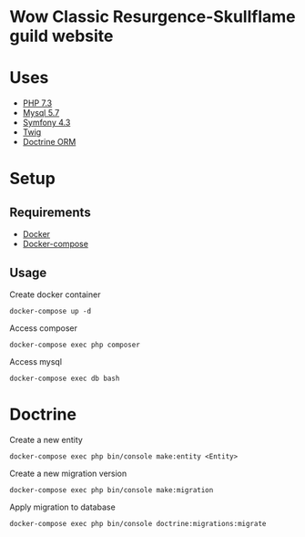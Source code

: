 # Wow Classic Resurgence-Skullflame guild website 

# Uses
* [PHP 7.3](https://www.php.net/downloads.php)
* [Mysql 5.7](https://dev.mysql.com/doc/refman/5.7/en/)
* [Symfony 4.3](https://symfony.com/doc/current/index.html#gsc.tab=0)
* [Twig](https://symfony.com/doc/current/templates.html#twig-templating-language)
* [Doctrine ORM](https://symfony.com/doc/current/doctrine.html)


# Setup
## Requirements
* [Docker](https://docs.docker.com/install/)
* [Docker-compose](https://docs.docker.com/compose/)

## Usage
Create docker container
```
docker-compose up -d
```
Access composer
```
docker-compose exec php composer
```
Access mysql
```
docker-compose exec db bash
```

# Doctrine 
Create a new entity 
```
docker-compose exec php bin/console make:entity <Entity>
```

Create a new migration version
```
docker-compose exec php bin/console make:migration
```

Apply migration to database
```
docker-compose exec php bin/console doctrine:migrations:migrate
```